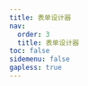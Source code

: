 ```yaml
---
title: 表单设计器
nav:
  order: 3
  title: 表单设计器
toc: false
sidemenu: false
gapless: true
---
```


<code src='./index.jsx' />
